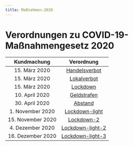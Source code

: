 ```yaml
---
title: Maßnahmen-2020
---
```


# Verordnungen zu COVID-19-Maßnahmengesetz 2020

| Kundmachung   | Verordnung       |
|:-------------:|:----------------:|
| 15. März 2020 | [Handelsverbot](Handelsverbot.md)   |
| 15. März 2020 | [Lokalverbot](Lokalverbot.md)   |
| 15. März 2020 | [Lockdown](Lockdown.md)   |
| 10. April 2020 | [Geldstrafen](Geldstrafen.md) |
| 30. April 2020 | [Abstand](Abstand.md) |
| 1. November 2020 | [Lockdown-light](Lockdown-light.md) |
| 15. November 2020 | [Lockdown-2](Lockdown-2.md) |
| 4. Dezember 2020 | [Lockdown-light-2](Lockdown-light-2.md) |
| 16. Dezember 2020 | [Lockdown-light-3](Lockdown-light-3.md) |
